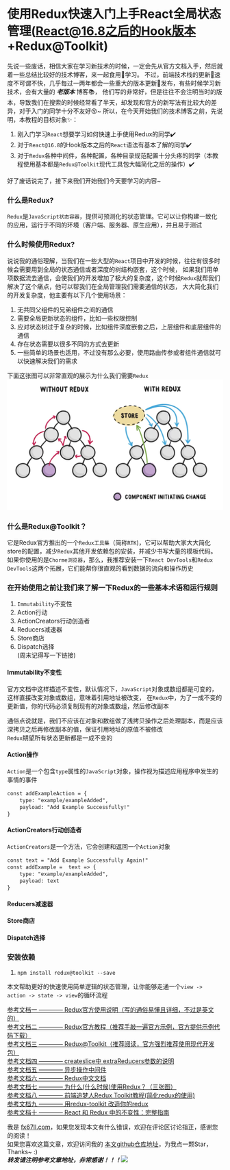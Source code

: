# 使用Redux快速入门上手React全局状态管理(React@16.8之后的Hook版本+Redux@Toolkit)


先说一些废话，相信大家在学习新技术的时候，一定会先从官方文档入手，然后就着一些总结比较好的技术博客，来一起食用🍜学习。
不过，前端技术栈的更新🚀速度不可谓不快，几乎每过一两年都会一些重大的版本更新🚀发布，有些时候学习新技术，会有大量的 ***老版本***  博客📚，
他们写的非常好，但是往往不会注明当时的版本，导致我们在搜索的时候经常看了半天，却发现和官方的新写法有比较大的差异，对于入门的同学十分不友好😵️~
所以，在今天开始我们的技术博客之前，先说明，本教程的目标对象✨：  
1. 刚入门学习`React`想要学习如何快速上手使用Redux的同学✔️  
2. 对于`React@16.8`的Hook版本之后的`React`语法有基本了解的同学✔️  
3. 对于`Redux`各种中间件，各种配置，各种目录规范配置十分头疼的同学（本教程使用基本都是`Redux@Toolkit`现代工具包大幅简化之后的操作）✔️  

好了废话说完了，接下来我们开始我们今天要学习的内容~


### 什么是Redux?
`Redux`是`JavaScript状态容器`，提供可预测化的状态管理。它可以让你构建一致化的应用，运行于不同的环境（客户端、服务器、原生应用），并且易于测试  


### 什么时候使用Redux?
说说我的通俗理解，当我们在一些大型的`React`项目中开发的时候，往往有很多时候会需要用到全局的状态通信或者深度的树结构嵌套，这个时候，
如果我们用单项数据流去通信，会使我们的开发增加了极大的复杂度，这个时候`Redux`就帮我们解决了这个痛点，他可以帮我们在全局管理我们需要通信的状态，
大大简化我们的开发复杂度，他主要有以下几个使用场景：
1. 无共同父组件的兄弟组件之间的通信  
2. 需要全局更新状态的组件，比如一些权限控制  
3. 应对状态树过于复杂的时候，比如组件深度嵌套之后，上层组件和底层组件的通信  
4. 存在状态需要以很多不同的方式去更新  
5. 一些简单的场景也适用，不过没有那么必要，使用路由传参或者组件通信就可以快速解决我们的需求  

下面这张图可以非常直观的展示为什么我们需要`Redux`  
![why-we-need-redux](img/why-we-need-redux.png "why-we-need-redux")


### 什么是Redux@Toolkit？
它是Redux官方推出的一个`Redux工具集`（简称`RTK`)，它可以帮助大家大大简化store的配置，减少`Redux`其他开发依赖包的安装，并减少书写大量的模板代码。
如果你使用的是`Chorme浏览器`，那么，我推荐安装一下`React DevTools`和`Redux DevTools`这两个拓展，它们能帮你很直观的看到数据的流向和操作历史    


### 在开始使用之前让我们来了解一下Redux的一些基本术语和运行规则  
1. `Immutability`不变性  
2. Action行动  
3. ActionCreators行动创造者  
4. Reducers减速器  
5. Store商店  
6. Dispatch选择  
(周末记得写一下链接)

#### Immutability不变性
官方文档中这样描述不变性，默认情况下，`JavaScript`对象或数组都是可变的，这样直接改变对象或数组，意味着引用地址被改变，
在`Redux`中，为了一成不变的更新值，你的代码必须复制现有的对象或数组，然后修改副本  

通俗点说就是，我们不应该在对象和数组做了浅拷贝操作之后处理副本，而是应该深拷贝之后再修改副本的值，保证引用地址的原值不被修改  
`Redux`期望所有状态更新都是一成不变的

#### Action操作  
`Action`是一个包含`type`属性的`JavaScript`对象，操作视为描述应用程序中发生的事情的事件  
```
const addExampleAction = {
	type: "example/exampleAdded",
	payload: "Add Example Successfully!"
}
```

#### ActionCreators行动创造者  
`ActionCreators`是一个方法，它会创建和返回一个`Action`对象  
```
const text = "Add Example Successfully Again!"
const addExample =  text => {
	type: "example/exampleAdded",
	payload: text
}
```

#### Reducers减速器  


#### Store商店  
#### Dispatch选择


### 安装依赖
1. `npm install redux@toolkit --save`

本文帮助更好的快速使用简单逻辑的状态管理，让你能够走通一个`view -> action -> state -> view`的循环流程  


[参考文档一 ———— Redux官方使用说明（写的通俗易懂且详细，不过是英文的）](https://redux.js.org/usage/index)  
[参考文档二 ———— Redux官方教程（推荐手敲一遍官方示例，官方提供示例代码下载）](https://redux.js.org/tutorials/index)  
[参考文档三 ———— Redux@Toolkit（推荐阅读，官方强烈推荐使用现代开发包）](https://redux.js.org/tutorials/fundamentals/part-8-modern-redux)  
[参考文档四 ———— createslice中 extraReducers参数的说明](https://redux-toolkit.js.org/api/createslice)  
[参考文档五 ———— 异步操作中间件](https://redux-toolkit.js.org/api/createAsyncThunk)  
[参考文档六 ———— Redux中文文档](https://www.redux.org.cn/)  
[参考文档七 ———— 为什么(什么时候)使用Redux？（三张图）](https://blog.csdn.net/haoaiqian/article/details/78625200)  
[参考文档八 ———— 前端追梦人Redux Toolkit教程(简化redux的使用)](https://blog.csdn.net/ilovethesunshine/article/details/109627560)  
[参考文档九 ———— 用redux-toolkit 改造你的redux](https://juejin.cn/post/6844904129178009613)  
[参考文档十 ———— React 和 Redux 中的不变性：完整指南](https://daveceddia.com/react-redux-immutability-guide/)  


我是 [fx67ll.com](https://fx67ll.com)，如果您发现本文有什么错误，欢迎在评论区讨论指正，感谢您的阅读！  
如果您喜欢这篇文章，欢迎访问我的 [本文github仓库地址]()，为我点一颗Star，Thanks~ :)  
***转发请注明参考文章地址，非常感谢！！！***![](react-redux_files/1.png)